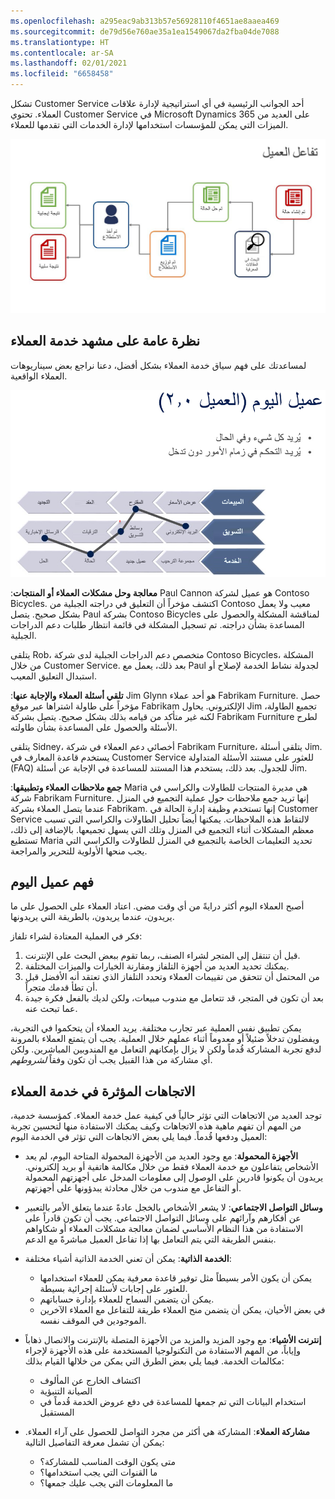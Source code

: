 ```yaml
---
ms.openlocfilehash: a295eac9ab313b57e56928110f4651ae8aaea469
ms.sourcegitcommit: de79d56e760ae35a1ea1549067da2fba04de7088
ms.translationtype: HT
ms.contentlocale: ar-SA
ms.lasthandoff: 02/01/2021
ms.locfileid: "6658458"
---
```

تشكل Customer Service أحد الجوانب الرئيسية في أي استراتيجية لإدارة علاقات العملاء. تحتوي Customer Service في Microsoft Dynamics 365 على العديد من الميزات التي يمكن للمؤسسات استخدامها لإدارة الخدمات التي تقدمها للعملاء.

![رسم تخطيطي لتدفق حالة Customer Engagement.](../media/customer-engagement.jpg)

## <a name="overview-of-the-customer-service-landscape"></a>نظرة عامة على مشهد خدمة العملاء

لمساعدتك على فهم سياق خدمة العملاء بشكل أفضل، دعنا نراجع بعض سيناريوهات العملاء الواقعية.

![عميل اليوم عبر المبيعات والخدمة والتسويق](../media/customer-engagement2.png)

**معالجة وحل مشكلات العملاء أو المنتجات**:‏ Paul Cannon هو عميل لشركة Contoso ‏Bicycles. اكتشف مؤخراً أن التعليق في دراجته الجبلية من Contoso معيب ولا يعمل بشكل صحيح. يتصل Paul بشركة Contoso ‏Bicycles لمناقشة المشكلة والحصول على المساعدة بشأن دراجته. تم تسجيل المشكلة في قائمة انتظار طلبات دعم الدراجات الجبلية. 

يتلقى Rob، متخصص دعم الدراجات الجبلية لدى شركة Contoso ‏Bicycles، المشكلة من خلال Customer Service. بعد ذلك، يعمل مع Paul لجدولة نشاط الخدمة لإصلاح أو استبدال التعليق المعيب.

**تلقي أسئلة العملاء والإجابة عنها**:‏ Jim Glynn هو أحد عملاء Fabrikam Furniture. حصل مؤخراً على طاولة اشتراها عبر موقع Fabrikam الإلكتروني. يحاول Jim تجميع الطاولة، لكنه غير متأكد من قيامه بذلك بشكل صحيح. يتصل بشركة Fabrikam Furniture لطرح الأسئلة والحصول على المساعدة بشأن طاولته. 

يتلقى Sidney، أخصائي دعم العملاء في شركة Fabrikam Furniture، يتلقى أسئلة Jim. يستخدم قاعدة المعارف في Customer Service للعثور على مستند الأسئلة المتداولة (FAQ) للجدول. بعد ذلك، يستخدم هذا المستند للمساعدة في الإجابة عن أسئلة Jim.

**جمع ملاحظات العملاء وتطبيقها**:‏ Maria هي مديرة المنتجات للطاولات والكراسي في شركة Fabrikam Furniture. إنها تريد جمع ملاحظات حول عملية التجميع في المنزل عندما يتصل العملاء بشركة Fabrikam. إنها تستخدم وظيفة إدارة الحالة في Customer Service لالتقاط هذه الملاحظات. يمكنها أيضاً تحليل الطاولات والكراسي التي تسبب معظم المشكلات أثناء التجميع في المنزل وتلك التي يسهل تجميعها. بالإضافة إلى ذلك، تستطيع Maria تحديد التعليمات الخاصة بالتجميع في المنزل للطاولات والكراسي التي يجب منحها الأولوية للتحرير والمراجعة.

## <a name="understanding-todays-customer"></a>فهم عميل اليوم
أصبح العملاء اليوم أكثر درايةً من أي وقت مضى. اعتاد العملاء على الحصول على ما يريدون، عندما يريدون، بالطريقة التي يريدونها. 
 
فكر في العملية المعتادة لشراء تلفاز:

1. قبل أن تنتقل إلى المتجر لشراء الصنف، ربما تقوم ببعض البحث على الإنترنت.
1. يمكنك تحديد العديد من أجهزة التلفاز ومقارنة الخيارات والميزات المختلفة.
1. من المحتمل أن تتحقق من تقييمات العملاء وتحدد التلفاز الذي تعتقد أنه الأفضل قبل أن تطأ قدمك متجراً.
1. بعد أن تكون في المتجر، قد تتعامل مع مندوب مبيعات، ولكن لديك بالفعل فكرة جيدة عما تبحث عنه.

يمكن تطبيق نفس العملية عبر تجارب مختلفة. يريد العملاء أن يتحكموا في التجربة، ويفضلون تدخلاً ضئيلاً أو معدوماً أثناء عملهم خلال العملية. يجب أن يتمتع العملاء بالمرونة لدفع تجربة المشاركة قُدماً ولكن لا يزال بإمكانهم التعامل مع المندوبين المباشرين. ولكن أي مشاركة من هذا القبيل يجب أن تكون وفقاً *لشروطهم*.

## <a name="trends-influencing-customer-service"></a>الاتجاهات المؤثرة في خدمة العملاء
توجد العديد من الاتجاهات التي تؤثر حالياً في كيفية عمل خدمة العملاء. كمؤسسة خدمية، من المهم أن تفهم ماهية هذه الاتجاهات وكيف يمكنك الاستفادة منها لتحسين تجربة العميل ودفعها قُدماً. فيما يلي بعض الاتجاهات التي تؤثر في الخدمة اليوم:

- **الأجهزة المحمولة**: مع وجود العديد من الأجهزة المحمولة المتاحة اليوم، لم يعد الأشخاص يتفاعلون مع خدمة العملاء فقط من خلال مكالمة هاتفية أو بريد إلكتروني. يريدون أن يكونوا قادرين على الوصول إلى معلومات المدخل على أجهزتهم المحمولة أو التفاعل مع مندوب من خلال محادثة يبدؤونها على أجهزتهم. 
- **وسائل التواصل الاجتماعي**: لا يشعر الأشخاص بالخجل عادةً عندما يتعلق الأمر بالتعبير عن أفكارهم وآرائهم على وسائل التواصل الاجتماعي. يجب أن تكون قادراً على الاستفادة من هذا النظام الأساسي لضمان معالجة مشكلات العملاء أو شكاواهم بنفس الطريقة التي يتم التعامل بها إذا تفاعل العميل مباشرةً مع الدعم.
- **الخدمة الذاتية**: يمكن أن تعني الخدمة الذاتية أشياء مختلفة:

    - يمكن أن يكون الأمر بسيطاً مثل توفير قاعدة معرفية يمكن للعملاء استخدامها للعثور على إجابات لأسئلة إجرائية بسيطة. 
    - يمكن أن يتضمن السماح للعملاء بإدارة حساباتهم.
    - في بعض الأحيان، يمكن أن يتضمن منح العملاء طريقة للتفاعل مع العملاء الآخرين الموجودين في الموقف نفسه.

- **إنترنت الأشياء**: مع وجود المزيد والمزيد من الأجهزة المتصلة بالإنترنت والاتصال ذهاباً وإياباً، من المهم الاستفادة من التكنولوجيا المستخدمة على هذه الأجهزة لإجراء مكالمات الخدمة. فيما يلي بعض الطرق التي يمكن من خلالها القيام بذلك:

    - اكتشاف الخارج عن المألوف
    - الصيانة التنبؤية
    - استخدام البيانات التي تم جمعها للمساعدة في دفع عروض الخدمة قُدماً في المستقبل

- **مشاركة العملاء**: المشاركة هي أكثر من مجرد التواصل للحصول على آراء العملاء. يمكن أن تشمل معرفة التفاصيل التالية:

    - متى يكون الوقت المناسب للمشاركة؟
    - ما القنوات التي يجب استخدامها؟
    - ما المعلومات التي يجب عليك جمعها؟
